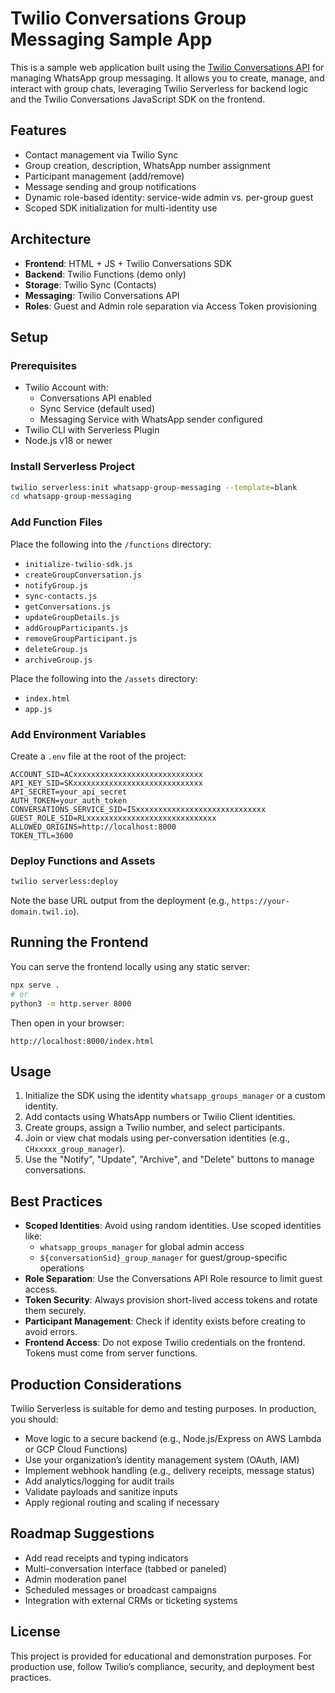 # Twilio Conversations Group Messaging Sample App

This is a sample web application built using the [Twilio Conversations API](https://www.twilio.com/docs/conversations) for managing WhatsApp group messaging. It allows you to create, manage, and interact with group chats, leveraging Twilio Serverless for backend logic and the Twilio Conversations JavaScript SDK on the frontend.

## Features

- Contact management via Twilio Sync
- Group creation, description, WhatsApp number assignment
- Participant management (add/remove)
- Message sending and group notifications
- Dynamic role-based identity: service-wide admin vs. per-group guest
- Scoped SDK initialization for multi-identity use

## Architecture

- **Frontend**: HTML + JS + Twilio Conversations SDK
- **Backend**: Twilio Functions (demo only)
- **Storage**: Twilio Sync (Contacts)
- **Messaging**: Twilio Conversations API
- **Roles**: Guest and Admin role separation via Access Token provisioning

## Setup

### Prerequisites

- Twilio Account with:
  - Conversations API enabled
  - Sync Service (default used)
  - Messaging Service with WhatsApp sender configured
- Twilio CLI with Serverless Plugin
- Node.js v18 or newer

### Install Serverless Project

```bash
twilio serverless:init whatsapp-group-messaging --template=blank
cd whatsapp-group-messaging
```

### Add Function Files

Place the following into the `/functions` directory:

- `initialize-twilio-sdk.js`
- `createGroupConversation.js`
- `notifyGroup.js`
- `sync-contacts.js`
- `getConversations.js`
- `updateGroupDetails.js`
- `addGroupParticipants.js`
- `removeGroupParticipant.js`
- `deleteGroup.js`
- `archiveGroup.js`

Place the following into the `/assets` directory:

- `index.html`
- `app.js`

### Add Environment Variables

Create a `.env` file at the root of the project:

```env
ACCOUNT_SID=ACxxxxxxxxxxxxxxxxxxxxxxxxxxxxx
API_KEY_SID=SKxxxxxxxxxxxxxxxxxxxxxxxxxxxxx
API_SECRET=your_api_secret
AUTH_TOKEN=your_auth_token
CONVERSATIONS_SERVICE_SID=ISxxxxxxxxxxxxxxxxxxxxxxxxxxxxx
GUEST_ROLE_SID=RLxxxxxxxxxxxxxxxxxxxxxxxxxxxxx
ALLOWED_ORIGINS=http://localhost:8000
TOKEN_TTL=3600
```

### Deploy Functions and Assets

```bash
twilio serverless:deploy
```

Note the base URL output from the deployment (e.g., `https://your-domain.twil.io`).

## Running the Frontend

You can serve the frontend locally using any static server:

```bash
npx serve .
# or
python3 -m http.server 8000
```

Then open in your browser:

```
http://localhost:8000/index.html
```

## Usage

1. Initialize the SDK using the identity `whatsapp_groups_manager` or a custom identity.
2. Add contacts using WhatsApp numbers or Twilio Client identities.
3. Create groups, assign a Twilio number, and select participants.
4. Join or view chat modals using per-conversation identities (e.g., `CHxxxxx_group_manager`).
5. Use the "Notify", "Update", "Archive", and "Delete" buttons to manage conversations.

## Best Practices

- **Scoped Identities**: Avoid using random identities. Use scoped identities like:
  - `whatsapp_groups_manager` for global admin access
  - `${conversationSid}_group_manager` for guest/group-specific operations
- **Role Separation**: Use the Conversations API Role resource to limit guest access.
- **Token Security**: Always provision short-lived access tokens and rotate them securely.
- **Participant Management**: Check if identity exists before creating to avoid errors.
- **Frontend Access**: Do not expose Twilio credentials on the frontend. Tokens must come from server functions.

## Production Considerations

Twilio Serverless is suitable for demo and testing purposes. In production, you should:

- Move logic to a secure backend (e.g., Node.js/Express on AWS Lambda or GCP Cloud Functions)
- Use your organization’s identity management system (OAuth, IAM)
- Implement webhook handling (e.g., delivery receipts, message status)
- Add analytics/logging for audit trails
- Validate payloads and sanitize inputs
- Apply regional routing and scaling if necessary

## Roadmap Suggestions

- Add read receipts and typing indicators
- Multi-conversation interface (tabbed or paneled)
- Admin moderation panel
- Scheduled messages or broadcast campaigns
- Integration with external CRMs or ticketing systems

## License

This project is provided for educational and demonstration purposes. For production use, follow Twilio’s compliance, security, and deployment best practices.